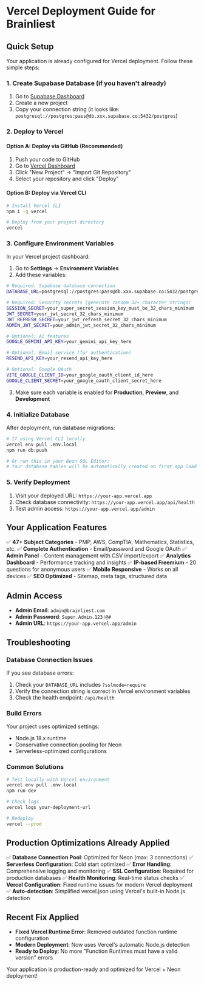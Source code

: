 # Vercel Deployment Guide for Brainliest

## Quick Setup

Your application is already configured for Vercel deployment. Follow these simple steps:

### 1. Create Supabase Database (if you haven't already)

1. Go to [Supabase Dashboard](https://supabase.com/dashboard)
2. Create a new project
3. Copy your connection string (it looks like: `postgresql://postgres:pass@db.xxx.supabase.co:5432/postgres`)

### 2. Deploy to Vercel

#### Option A: Deploy via GitHub (Recommended)
1. Push your code to GitHub
2. Go to [Vercel Dashboard](https://vercel.com/dashboard)
3. Click "New Project" → "Import Git Repository"
4. Select your repository and click "Deploy"

#### Option B: Deploy via Vercel CLI
```bash
# Install Vercel CLI
npm i -g vercel

# Deploy from your project directory
vercel
```

### 3. Configure Environment Variables

In your Vercel project dashboard:

1. Go to **Settings** → **Environment Variables**
2. Add these variables:

```bash
# Required: Supabase database connection
DATABASE_URL=postgresql://postgres:pass@db.xxx.supabase.co:5432/postgres?sslmode=require

# Required: Security secrets (generate random 32+ character strings)
SESSION_SECRET=your_super_secret_session_key_must_be_32_chars_minimum
JWT_SECRET=your_jwt_secret_32_chars_minimum
JWT_REFRESH_SECRET=your_jwt_refresh_secret_32_chars_minimum
ADMIN_JWT_SECRET=your_admin_jwt_secret_32_chars_minimum

# Optional: AI features
GOOGLE_GEMINI_API_KEY=your_gemini_api_key_here

# Optional: Email service (for authentication)
RESEND_API_KEY=your_resend_api_key_here

# Optional: Google OAuth
VITE_GOOGLE_CLIENT_ID=your_google_oauth_client_id_here
GOOGLE_CLIENT_SECRET=your_google_oauth_client_secret_here
```

3. Make sure each variable is enabled for **Production**, **Preview**, and **Development**

### 4. Initialize Database

After deployment, run database migrations:

```bash
# If using Vercel CLI locally
vercel env pull .env.local
npm run db:push

# Or run this in your Neon SQL Editor:
# Your database tables will be automatically created on first app load
```

### 5. Verify Deployment

1. Visit your deployed URL: `https://your-app.vercel.app`
2. Check database connectivity: `https://your-app.vercel.app/api/health`
3. Test admin access: `https://your-app.vercel.app/admin`

## Your Application Features

✅ **47+ Subject Categories** - PMP, AWS, CompTIA, Mathematics, Statistics, etc.
✅ **Complete Authentication** - Email/password and Google OAuth
✅ **Admin Panel** - Content management with CSV import/export
✅ **Analytics Dashboard** - Performance tracking and insights
✅ **IP-based Freemium** - 20 questions for anonymous users
✅ **Mobile Responsive** - Works on all devices
✅ **SEO Optimized** - Sitemap, meta tags, structured data

## Admin Access

- **Admin Email**: `admin@brainliest.com`
- **Admin Password**: `Super.Admin.123!@#`
- **Admin URL**: `https://your-app.vercel.app/admin`

## Troubleshooting

### Database Connection Issues
If you see database errors:

1. Check your `DATABASE_URL` includes `?sslmode=require`
2. Verify the connection string is correct in Vercel environment variables
3. Check the health endpoint: `/api/health`

### Build Errors
Your project uses optimized settings:
- Node.js 18.x runtime
- Conservative connection pooling for Neon
- Serverless-optimized configurations

### Common Solutions
```bash
# Test locally with Vercel environment
vercel env pull .env.local
npm run dev

# Check logs
vercel logs your-deployment-url

# Redeploy
vercel --prod
```

## Production Optimizations Already Applied

✅ **Database Connection Pool**: Optimized for Neon (max: 3 connections)
✅ **Serverless Configuration**: Cold start optimized
✅ **Error Handling**: Comprehensive logging and monitoring
✅ **SSL Configuration**: Required for production databases
✅ **Health Monitoring**: Real-time status checks
✅ **Vercel Configuration**: Fixed runtime issues for modern Vercel deployment
✅ **Auto-detection**: Simplified vercel.json using Vercel's built-in Node.js detection

## Recent Fix Applied
- **Fixed Vercel Runtime Error**: Removed outdated function runtime configuration
- **Modern Deployment**: Now uses Vercel's automatic Node.js detection
- **Ready to Deploy**: No more "Function Runtimes must have a valid version" errors

Your application is production-ready and optimized for Vercel + Neon deployment!